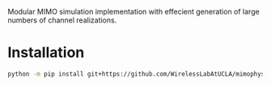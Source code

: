 Modular MIMO simulation implementation with effecient generation of large numbers of channel realizations.

# Installation
```bash
python -m pip install git+https://github.com/WirelessLabAtUCLA/mimophys.git
```
